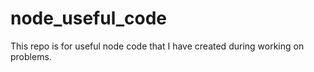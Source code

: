 # node_useful_code
This repo is for useful node code that I have created during working on problems.
